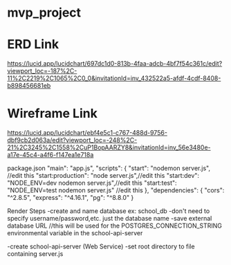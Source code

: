 # mvp_project


# ERD Link

https://lucid.app/lucidchart/697dc1d0-813b-4faa-adcb-4bf7f54c361c/edit?viewport_loc=-187%2C-11%2C2219%2C1065%2C0_0&invitationId=inv_432522a5-afdf-4cdf-8408-b898456681eb

# Wireframe Link

https://lucid.app/lucidchart/ebf4e5c1-c767-488d-9756-dbf9cb2d063a/edit?viewport_loc=-248%2C-21%2C3245%2C1558%2CuP1BopAARZY8&invitationId=inv_56e3480e-a17e-45c4-a4f6-f147ea1e718a


package.json
    "main": "app.js",
    "scripts": {
        "start": "nodemon server.js", //edit this
        "start:production": "node server.js",//edit this
        "start:dev": "NODE_ENV=dev nodemon server.js",//edit this
        "start:test": "NODE_ENV=test nodemon server.js"  //edit this
    },
    "dependencies": {
        "cors": "^2.8.5",
        "express": "^4.16.1",
        "pg": "^8.8.0"
    }



Render Steps
-create and name database ex: school_db
-don't need to specify username/password,etc. just the database name
-save external database URL //this will be used for the POSTGRES_CONNECTION_STRING environmental variable in the school-api-server

-create school-api-server (Web Service)
-set root directory to file containing server.js